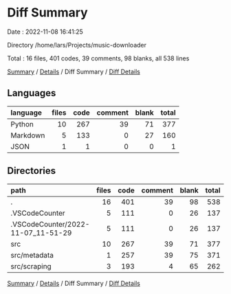 # Diff Summary

Date : 2022-11-08 16:41:25

Directory /home/lars/Projects/music-downloader

Total : 16 files,  401 codes, 39 comments, 98 blanks, all 538 lines

[Summary](results.md) / [Details](details.md) / Diff Summary / [Diff Details](diff-details.md)

## Languages
| language | files | code | comment | blank | total |
| :--- | ---: | ---: | ---: | ---: | ---: |
| Python | 10 | 267 | 39 | 71 | 377 |
| Markdown | 5 | 133 | 0 | 27 | 160 |
| JSON | 1 | 1 | 0 | 0 | 1 |

## Directories
| path | files | code | comment | blank | total |
| :--- | ---: | ---: | ---: | ---: | ---: |
| . | 16 | 401 | 39 | 98 | 538 |
| .VSCodeCounter | 5 | 111 | 0 | 26 | 137 |
| .VSCodeCounter/2022-11-07_11-51-29 | 5 | 111 | 0 | 26 | 137 |
| src | 10 | 267 | 39 | 71 | 377 |
| src/metadata | 1 | 257 | 39 | 75 | 371 |
| src/scraping | 3 | 193 | 4 | 65 | 262 |

[Summary](results.md) / [Details](details.md) / Diff Summary / [Diff Details](diff-details.md)